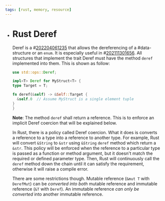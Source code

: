 ```yaml
---
tags: [rust, memory, resource]
---
```


- # Rust Deref
  
  Deref is a #[202204061235](202204061235.md) that allows the dereferencing of a #data-structure or an `enum`. It is especially useful in #[202111301656](202111301656.md). All structures that implement the trait Deref must have the method `deref` implemented into them. This is shown as follow:
  
  ```rust
  use std::ops::Deref;
  
  impl<T> Deref for MyStruct<T> {
  type Target = T;
  
  fn deref(&self) -> &Self::Target {
  	&self.0  // Assume MyStruct is a single element tuple
  }
  }
  ```
  
  **Note**: The method `deref` shall return a reference. This is to enforce an implicit Deref coercion that will be explained below.
  
  In Rust, there is a policy called Deref coercion. What it does is converts a reference to a type into a reference to another type. For example, Rust will convert `&String` to `&str` using `&String` `deref` method which return a `&str`. This policy will be enforced when the reference to a particular type is passed as a function or method argument, but it doesn't match the required or defined parameter type. Then, Rust will continuously call the `deref` method down the chain until it can satisfy the requirement, otherwise it will raise a compile error.
  
  There are some restrictions though. Mutable reference (`&mut T` with `DerefMut`) can be *converted into both* mutable reference and immutable reference (`&T` with `Deref`). An immutable reference *can only be converted* into another immutable reference.
